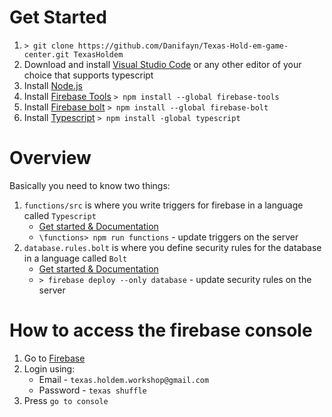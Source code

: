 # Get Started
1. `> git clone https://github.com/Danifayn/Texas-Hold-em-game-center.git TexasHoldem`
2. Download and install [Visual Studio Code](https://code.visualstudio.com/download) or any other editor of your choice that supports typescript
3. Install [Node.js](https://nodejs.org/dist/v6.10.2/node-v6.10.2-x64.msi)
4. Install [Firebase Tools](https://github.com/firebase/firebase-tools) `> npm install --global firebase-tools`
5. Install [Firebase bolt](https://github.com/firebase/bolt/blob/master/docs/guide.md) `> npm install --global firebase-bolt`
6. Install [Typescript](http://www.typescriptlang.org/docs/tutorial.html) `> npm install -global typescript`

# Overview
Basically you need to know two things:
1. `functions/src` is where you write triggers for firebase in a language called `Typescript`
    - [Get started & Documentation](https://firebase.google.com/docs/functions/get-started)
    - `\functions> npm run functions` - update triggers on the server
2. `database.rules.bolt` is where you define security rules for the database in a language called `Bolt`
    - [Get started & Documentation](https://github.com/firebase/bolt/blob/master/docs/guide.md)
    - `> firebase deploy --only database` - update security rules on the server

# How to access the firebase console
1. Go to [Firebase](firebase.google.com)
2. Login using:
    - Email - `texas.holdem.workshop@gmail.com`
    - Password - `texas shuffle`
2. Press `go to console`
